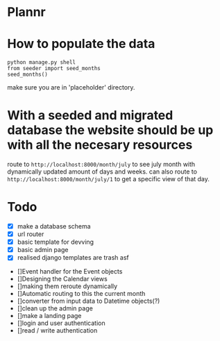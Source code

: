 # Plannr


# How to populate the data

````
python manage.py shell
from seeder import seed_months
seed_months()
````

make sure you are in 'placeholder' directory.

# With a seeded and migrated database the website should be up with all the necesary resources

route to ``http://localhost:8000/month/july`` to see july month with dynamically updated amount of days and weeks.
can also route to ``http://localhost:8000/month/july/1`` to get a specific view of that day.


# Todo

* [x] make a database schema
* [x] url router
* [x] basic template for devving
* [x] basic admin page
* [x] realised django templates are trash asf
* []Event handler for the Event objects
* []Designing the Calendar views
* []making them reroute dynamically
* []Automatic routing to this the current month
* []converter from input data to Datetime objects(?)
* []clean up the admin page
* []make a landing page
* []login and user authentication
* []read / write authentication 